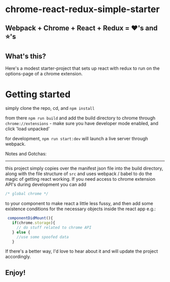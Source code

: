 # chrome-react-redux-simple-starter

## Webpack + Chrome + React + Redux = :heart:'s and :star:'s

## What's this?

Here's a modest starter-project that sets up react with redux to run on the options-page of a chrome extension.

# Getting started

simply clone the repo, cd, and `npm install`

from there `npm run build` and add the build directory to chrome through `chrome://extensions` - make sure you have developer mode enabled,
and click 'load unpacked'

for development, `npm run start:dev` will launch a live server through webpack. 

Notes and Gotchas:

---

this project simply copies over the manifest json file into the build directory, along with the file structure of `src` and uses webpack / babel
to do the magic of getting react working. If you need access to chrome extension API's during development you can add

```javascript
/* global chrome */
```

to your component to make react a little less fussy, and then add some existence conditions for the necessary objects inside the react app e.g.:

```javascript
 componentDidMount(){
   if(chrome.storage){
     // do stuff related to chrome API
   } else {
     //use some spoofed data
   }
```


If there's a better way, I'd love to hear about it and will update the project accordingly.

## Enjoy!
